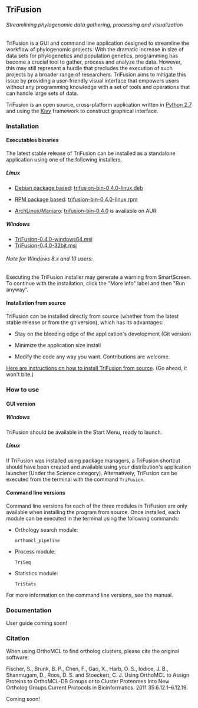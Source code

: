 ## TriFusion
###### Streamlining phylogenomic data gathering, processing and visualization

TriFusion is a GUI and command line application designed to streamline the workflow of phylogenomic projects. With the dramatic increase in size of data sets for phylogenetics and population genetics, programming has become a crucial tool to gather, process and analyze the data. However, this may still represent a hurdle that precludes the execution of such projects by a broader range of researchers. TriFusion aims to mitigate this issue by providing a user-friendly visual interface that empowers users without any programming knowledge with a set of tools and operations that can handle large sets of data.

TriFusion is an open source, cross-platform application written in [Python 2.7](https://www.python.org/) and using the [Kivy](https://github.com/kivy/kivy) framework to construct graphical interface.

### Installation

#### Executables binaries

The latest stable release of TriFusion can be installed as a standalone application using one of the following installers.

##### Linux

- [Debian package based](https://en.wikipedia.org/wiki/Category:Debian-based_distributions): [trifusion-bin-0.4.0-linux.deb](https://github.com/ODiogoSilva/TriFusion/releases/download/0.4.0/trifusion-bin-0.4.0-linux.deb)

- [RPM package based](https://en.wikipedia.org/wiki/Category:RPM-based_Linux_distributions): [trifusion-bin-0.4.0-linux.rpm](https://github.com/ODiogoSilva/TriFusion/releases/download/0.4.0/trifusion-bin-0.4.0-linux.rpm)

- [ArchLinux/Manjaro](https://wiki.archlinux.org/index.php/Arch_based_distributions): [trifusion-bin-0.4.0](https://aur.archlinux.org/packages/trifusion-bin/) is available on AUR

##### Windows

- [TriFusion-0.4.0-windows64.msi](https://github.com/ODiogoSilva/TriFusion/releases/download/0.4.0/TriFusion-0.4.0-windows64.msi)
- [TriFusion-0.4.0-32bit.msi]()

###### Note for Windows 8.x and 10 users:

Executing the TriFusion installer may generate a warning from SmartScreen. To continue with the installation, click the "More info" label and then "Run anyway".

#### Installation from source

TriFusion can be installed directly from source (whether from the latest stable release or from the git version), which has its advantages:

- Stay on the bleeding edge of the application's development (Git version)

- Minimize the application size install

- Modify the code any way you want. Contributions are welcome.


[Here are instructions on how to install TriFusion from source](https://github.com/ODiogoSilva/TriFusion/wiki/Install_from_source). (Go ahead, it won't bite.)

### How to use

#### GUI version

##### Windows

TriFusion should be available in the Start Menu, ready to launch.

##### Linux

If TriFusion was installed using package managers, a TriFusion shortcut should have been created and available using your distribution's application launcher (Under the Science category). Alternatively, TriFusion can be executed from the terminal with the command `TriFusion`.

#### Command line versions

Command line versions for each of the three modules in TriFusion are only available when installing the program from source. Once installed, each module can be executed in the terminal using the following commands:

- Orthology search module:

    `orthomcl_pipeline`

- Process module:

    `TriSeq`

- Statistics module:

    `TriStats`

For more information on the command line versions, see the manual.

### Documentation

User guide coming soon!

### Citation

When using OrthoMCL to find ortholog clusters, please cite the original software:

Fischer, S., Brunk, B. P., Chen, F., Gao, X., Harb, O. S., Iodice, J. B., Shanmugam, D., Roos, D. S. and Stoeckert, C. J. Using OrthoMCL to Assign Proteins to OrthoMCL-DB Groups or to Cluster Proteomes Into New Ortholog Groups Current Protocols in Bioinformatics. 2011 35:6.12.1–6.12.19.

Coming soon!
